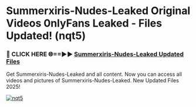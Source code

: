 # Summerxiris-Nudes-Leaked Original Videos 0nlyFans Leaked - Files Updated! (nqt5)

<h3>🔴 CLICK HERE 🌐==►► <a href="https://tinyurl.com/yc6ubb5a" rel="nofollow">Summerxiris-Nudes-Leaked Updated Files</a></h3>

Get Summerxiris-Nudes-Leaked and all content. Now you can access all videos and pictures of Summerxiris-Nudes-Leaked. New Updated Files 2025!

[![nqt5](https://i.imgur.com/7eu0CRL.gif)](https://tinyurl.com/yc6ubb5a)
